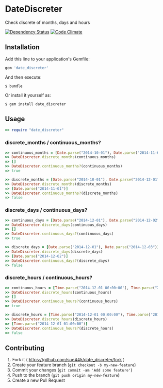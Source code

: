 # DateDiscreter

Check discrete of months, days and hours

[![Dependency Status](https://gemnasium.com/sue445/date_discreter.svg)](https://gemnasium.com/sue445/date_discreter)
[![Code Climate](https://codeclimate.com/github/sue445/date_discreter/badges/gpa.svg)](https://codeclimate.com/github/sue445/date_discreter)

## Installation

Add this line to your application's Gemfile:

```ruby
gem 'date_discreter'
```

And then execute:

    $ bundle

Or install it yourself as:

    $ gem install date_discreter

## Usage
```ruby
>> require "date_discreter"
```

### discrete_months / continuous_months?
```ruby
>> continuous_months = [Date.parse("2014-10-01"), Date.parse("2014-11-01"), Date.parse("2014-12-01")]
>> DateDiscreter.discrete_months(continuous_months)
=> []
>> DateDiscreter.continuous_months?(continuous_months)
=> true

>> discrete_months = [Date.parse("2014-10-01"), Date.parse("2014-12-01")]
>> DateDiscreter.discrete_months(discrete_months)
=> [Date.parse("2014-11-01")]
>> DateDiscreter.continuous_months?(discrete_months)
=> false
```

### discrete_days / continuous_days?
```ruby
>> continuous_days = [Date.parse("2014-12-01"), Date.parse("2014-12-02"), Date.parse("2014-12-03")]
>> DateDiscreter.discrete_days(continuous_days)
=> []
>> DateDiscreter.continuous_days?(continuous_days)
=> true

>> discrete_days = [Date.parse("2014-12-01"), Date.parse("2014-12-03")]
>> DateDiscreter.discrete_days(discrete_days)
=> [Date.parse("2014-12-02")]
>> DateDiscreter.continuous_days?(discrete_days)
=> false
```

### discrete_hours / continuous_hours?
```ruby
>> continuous_hours = [Time.parse("2014-12-01 00:00:00"), Time.parse("2014-12-01 01:00:00"), Time.parse("2014-12-01 02:00:00")]
>> DateDiscreter.discrete_hours(continuous_hours)
=> []
>> DateDiscreter.continuous_hours?(continuous_hours)
=> true

>> discrete_hours = [Time.parse("2014-12-01 00:00:00"), Time.parse("2014-12-01 02:00:00")]
>> DateDiscreter.discrete_hours(discrete_hours)
=> [Time.parse("2014-12-01 01:00:00")]
>> DateDiscreter.continuous_hours?(discrete_hours)
=> false
```

## Contributing

1. Fork it ( https://github.com/sue445/date_discreter/fork )
2. Create your feature branch (`git checkout -b my-new-feature`)
3. Commit your changes (`git commit -am 'Add some feature'`)
4. Push to the branch (`git push origin my-new-feature`)
5. Create a new Pull Request
